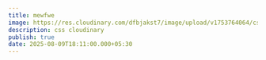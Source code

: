 ```yaml
---
title: mewfwe
image: https://res.cloudinary.com/dfbjakst7/image/upload/v1753764064/css_gjgvlc.webp
description: css cloudinary
publish: true
date: 2025-08-09T18:11:00.000+05:30
---
```

